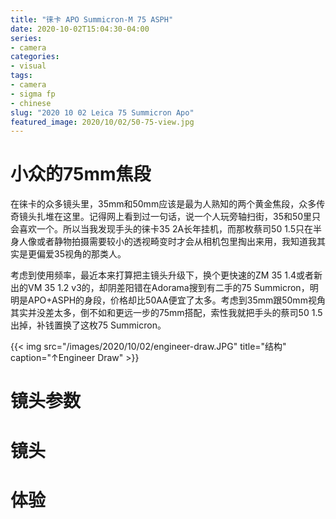 ```yaml
---
title: "徕卡 APO Summicron-M 75 ASPH"
date: 2020-10-02T15:04:30-04:00
series:
- camera
categories:
- visual
tags:
- camera
- sigma fp
- chinese
slug: "2020 10 02 Leica 75 Summicron Apo"
featured_image: 2020/10/02/50-75-view.jpg
---
```


# 小众的75mm焦段

在徕卡的众多镜头里，35mm和50mm应该是最为人熟知的两个黄金焦段，众多传奇镜头扎堆在这里。记得网上看到过一句话，说一个人玩旁轴扫街，35和50里只会喜欢一个。所以当我发现手头的徕卡35 2A长年挂机，而那枚蔡司50 1.5只在半身人像或者静物拍摄需要较小的透视畸变时才会从相机包里掏出来用，我知道我其实是更偏爱35视角的那类人。

考虑到使用频率，最近本来打算把主镜头升级下，换个更快速的ZM 35 1.4或者新出的VM 35 1.2 v3的，却阴差阳错在Adorama搜到有二手的75 Summicron，明明是APO+ASPH的身段，价格却比50AA便宜了太多。考虑到35mm跟50mm视角其实并没差太多，倒不如和更远一步的75mm搭配，索性我就把手头的蔡司50 1.5出掉，补钱置换了这枚75 Summicron。


{{< img src="/images/2020/10/02/engineer-draw.JPG" title="结构" caption="↑Engineer Draw" >}}

# 镜头参数

# 镜头

# 体验

